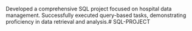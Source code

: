 Developed a comprehensive SQL project focused on hospital data management.
Successfully executed query-based tasks, demonstrating proficiency in data retrieval and analysis.# SQL-PROJECT
